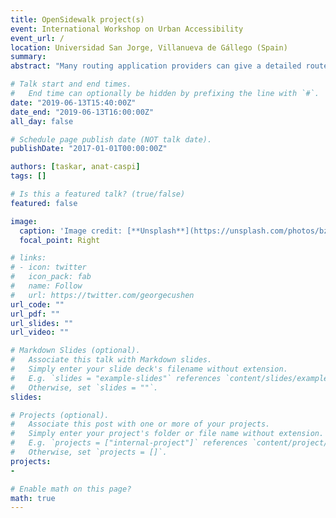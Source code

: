```yaml
---
title: OpenSidewalk project(s)
event: International Workshop on Urban Accessibility
event_url: /
location: Universidad San Jorge, Villanueva de Gállego (Spain)
summary:
abstract: "Many routing application providers can give a detailed route from start point to destination— except for any non-motorized, pedestrian leg of a journey! The OpenSidewalks project addresses the fact that most cities lack open, consistently formatted, readily available, sidewalk data that supports routing for non-motor travel. As a result of the data crowdsourced by the OpenSidewalks project, we can furnish applications like AccessMap (found at accessmap.io)."

# Talk start and end times.
#   End time can optionally be hidden by prefixing the line with `#`.
date: "2019-06-13T15:40:00Z"
date_end: "2019-06-13T16:00:00Z"
all_day: false

# Schedule page publish date (NOT talk date).
publishDate: "2017-01-01T00:00:00Z"

authors: [taskar, anat-caspi]
tags: []

# Is this a featured talk? (true/false)
featured: false

image:
  caption: 'Image credit: [**Unsplash**](https://unsplash.com/photos/bzdhc5b3Bxs)'
  focal_point: Right

# links:
# - icon: twitter
#   icon_pack: fab
#   name: Follow
#   url: https://twitter.com/georgecushen
url_code: ""
url_pdf: ""
url_slides: ""
url_video: ""

# Markdown Slides (optional).
#   Associate this talk with Markdown slides.
#   Simply enter your slide deck's filename without extension.
#   E.g. `slides = "example-slides"` references `content/slides/example-slides.md`.
#   Otherwise, set `slides = ""`.
slides:

# Projects (optional).
#   Associate this post with one or more of your projects.
#   Simply enter your project's folder or file name without extension.
#   E.g. `projects = ["internal-project"]` references `content/project/deep-learning/index.md`.
#   Otherwise, set `projects = []`.
projects:
-

# Enable math on this page?
math: true
---
```

